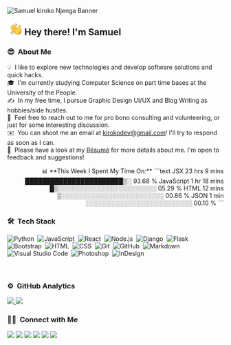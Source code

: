 ![Samuel kiroko Njenga Banner](https://user-images.githubusercontent.com/43377799/123268220-84d4f100-d506-11eb-9fb5-a9aa36b3c1ea.png)

<img alt="Night Coding" src="./assets/Hand%20Wave.gif" width='40' align="left"/><h2>Hey there! I'm Samuel</h2>

<!-- ## 👋 &nbsp;Hey there! I'm Aditya -->

### 😎 &nbsp;About Me

💡 &nbsp;I like to explore new technologies and develop software solutions and quick hacks.\
🎓 &nbsp;I'm currently studying Computer Science on part time bases at the University of the People.\
✍️ &nbsp;In my free time, I pursue Graphic Design UI/UX and Blog Writing as hobbies/side hustles.\
💬 &nbsp;Feel free to reach out to me for pro bono consulting and volunteering, or just for some interesting discussion.\
✉️ &nbsp;You can shoot me an email at kirokodev@gmail.com! I'll try to respond as soon as I can.\
📄 &nbsp;Please have a look at my [Résumé](https://www.samuelkiroko.com/img/resume.pdf) for more details about me. I'm open to feedback and suggestions!

<p align="right">
📊 **This Week I Spent My Time On:**
<!--START_SECTION:waka-->
```text
JSX          23 hrs 9 mins   ███████████████████████▒░   93.68 % 
JavaScript   1 hr 18 mins    █▒░░░░░░░░░░░░░░░░░░░░░░░   05.29 % 
HTML         12 mins         ▒░░░░░░░░░░░░░░░░░░░░░░░░   00.86 % 
JSON         1 min           ░░░░░░░░░░░░░░░░░░░░░░░░░   00.10 % 
```
<!--END_SECTION:waka-->
</p>

### 🛠 &nbsp;Tech Stack

![Python](https://img.shields.io/badge/-Python-05122A?style=flat&logo=python)&nbsp;
![JavaScript](https://img.shields.io/badge/-JavaScript-05122A?style=flat&logo=javascript)&nbsp;
![React](https://img.shields.io/badge/-React-05122A?style=flat&logo=react)&nbsp;
![Node.js](https://img.shields.io/badge/-Node.js-05122A?style=flat&logo=node.js)&nbsp;
![Django](https://img.shields.io/badge/-Django-05122A?style=flat&logo=django&logoColor=092E20)&nbsp;
![Flask](https://img.shields.io/badge/-Flask-05122A?style=flat&logo=flask)&nbsp;
![Bootstrap](https://img.shields.io/badge/-Bootstrap-05122A?style=flat&logo=bootstrap&logoColor=563D7C)&nbsp;
![HTML](https://img.shields.io/badge/-HTML-05122A?style=flat&logo=HTML5)&nbsp;
![CSS](https://img.shields.io/badge/-CSS-05122A?style=flat&logo=CSS3&logoColor=1572B6)&nbsp;
![Git](https://img.shields.io/badge/-Git-05122A?style=flat&logo=git)&nbsp;
![GitHub](https://img.shields.io/badge/-GitHub-05122A?style=flat&logo=github)&nbsp;
![Markdown](https://img.shields.io/badge/-Markdown-05122A?style=flat&logo=markdown)&nbsp;
![Visual Studio Code](https://img.shields.io/badge/-Visual%20Studio%20Code-05122A?style=flat&logo=visual-studio-code&logoColor=007ACC)&nbsp;
![Photoshop](https://img.shields.io/badge/-Photoshop-05122A?style=flat&logo=adobe-photoshop)&nbsp;
![InDesign](https://img.shields.io/badge/-InDesign-05122A?style=flat&logo=adobe-indesign)&nbsp;
<br>
<br>
<br>

### ⚙️ &nbsp;GitHub Analytics

<p align="justify" display="inline">
<a href="https://github.com/Samkiroko">
  <img height="180em" src="https://github-readme-stats-eight-theta.vercel.app/api?username=Samkiroko&show_icons=true&theme=algolia&include_all_commits=true&count_private=true"/>
  <img height="180em" src="https://github-readme-stats-eight-theta.vercel.app/api/top-langs/?username=Samkiroko&layout=compact&langs_count=8&theme=algolia"/>
</a>
</p>

### 🤝🏻 &nbsp;Connect with Me

<p align="justify">
<a href="https://www.samuelkiroko.com/"><img src="https://img.shields.io/badge/-samuelkiroko.com-3423A6?style=flat&logo=Google-Chrome&logoColor=white"/></a>
<a href="https://www.linkedin.com/in/samuel-kiroko/"><img src="https://img.shields.io/badge/-Samuel%20Kiroko%20Njenga-0077B5?style=flat&logo=Linkedin&logoColor=white"/></a>
<a href="mailto:kirokodev@gmail.com"><img src="https://img.shields.io/badge/-kirokodev@gmail.com-D14836?style=flat&logo=Gmail&logoColor=white"/></a>
<a href="https://instagram.com/kirokonjenga"><img src="https://img.shields.io/badge/-@kirokonjenga-E4405F?style=flat&logo=Instagram&logoColor=white"/></a>
<a href="https://facebook.com/kirokodev"><img src="https://img.shields.io/badge/-@kirokodev-1877F2?style=flat&logo=Facebook&logoColor=white"/></a>
<a href="https://twitter.com/kirokonjenga"><img src="https://img.shields.io/badge/-@Samkiroko-4391DA?style=flat&logo=Twitter&logoColor=white"/></a>
</p>
